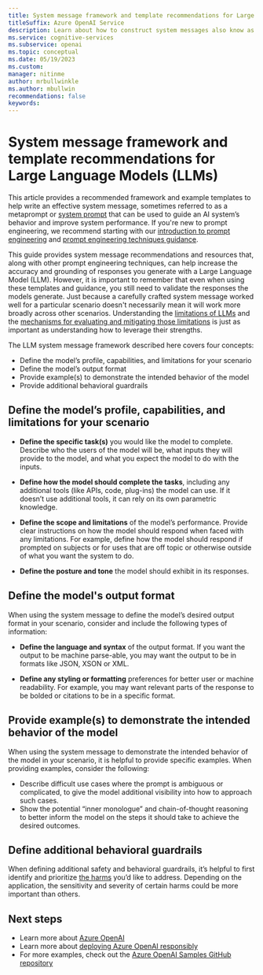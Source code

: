 ```yaml
---
title: System message framework and template recommendations for Large Language Models(LLMs)
titleSuffix: Azure OpenAI Service
description: Learn about how to construct system messages also know as metaprompts to guide an AI system's behavior.
ms.service: cognitive-services
ms.subservice: openai
ms.topic: conceptual
ms.date: 05/19/2023
ms.custom: 
manager: nitinme
author: mrbullwinkle
ms.author: mbullwin
recommendations: false
keywords:
---
```


# System message framework and template recommendations for Large Language Models (LLMs)

This article provides a recommended framework and example templates to help write an effective system message, sometimes referred to as a metaprompt or [system prompt](advanced-prompt-engineering.md?pivots=programming-language-completions#meta-prompts) that can be used to guide an AI system’s behavior and improve system performance. If you're new to prompt engineering, we recommend starting with our [introduction to prompt engineering](prompt-engineering.md) and [prompt engineering techniques guidance](advanced-prompt-engineering.md).

This guide provides system message recommendations and resources that, along with other prompt engineering techniques, can help increase the accuracy and grounding of responses you generate with a Large Language Model (LLM). However, it is important to remember that even when using these templates and guidance, you still need to validate the responses the models generate. Just because a carefully crafted system message worked well for a particular scenario doesn't necessarily mean it will work more broadly across other scenarios. Understanding the [limitations of LLMs](/legal/cognitive-services/openai/transparency-note?context=/azure/ai-services/openai/context/context#limitations) and the [mechanisms for evaluating and mitigating those limitations](/legal/cognitive-services/openai/overview?context=/azure/ai-services/openai/context/context) is just as important as understanding how to leverage their strengths.

The LLM system message framework described here covers four concepts:

- Define the model’s profile, capabilities, and limitations for your scenario
- Define the model’s output format
- Provide example(s) to demonstrate the intended behavior of the model
- Provide additional behavioral guardrails

## Define the model’s profile, capabilities, and limitations for your scenario

- **Define the specific task(s)** you would like the model to complete. Describe who the users of the model will be, what inputs they will provide to the model, and what you expect the model to do with the inputs.

- **Define how the model should complete the tasks**, including any additional tools (like APIs, code, plug-ins) the model can use. If it doesn’t use additional tools, it can rely on its own parametric knowledge.

- **Define the scope and limitations** of the model’s performance. Provide clear instructions on how the model should respond when faced with any limitations. For example, define how the model should respond if prompted on subjects or for uses that are off topic or otherwise outside of what you want the system to do.

- **Define the posture and tone** the model should exhibit in its responses.

## Define the model's output format

When using the system message to define the model’s desired output format in your scenario, consider and include the following types of information:

- **Define the language and syntax** of the output format. If you want the output to be machine parse-able, you may want the output to be in formats like JSON, XSON or XML.

- **Define any styling or formatting** preferences for better user or machine readability. For example, you may want relevant parts of the response to be bolded or citations to be in a specific format.

## Provide example(s) to demonstrate the intended behavior of the model

When using the system message to demonstrate the intended behavior of the model in your scenario, it is helpful to provide specific examples. When providing examples, consider the following:

- Describe difficult use cases where the prompt is ambiguous or complicated, to give the model additional visibility into how to approach such cases.
- Show the potential “inner monologue” and chain-of-thought reasoning to better inform the model on the steps it should take to achieve the desired outcomes.

## Define additional behavioral guardrails

When defining additional safety and behavioral guardrails, it’s helpful to first identify and prioritize [the harms](/legal/cognitive-services/openai/overview?context=/azure/ai-services/openai/context/context) you’d like to address. Depending on the application, the sensitivity and severity of certain harms could be more important than others.

## Next steps

- Learn more about [Azure OpenAI](../overview.md)
- Learn more about [deploying Azure OpenAI responsibly](/legal/cognitive-services/openai/overview?context=/azure/ai-services/openai/context/context)
- For more examples, check out the [Azure OpenAI Samples GitHub repository](https://github.com/Azure-Samples/openai)
